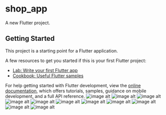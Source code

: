 # shop_app

A new Flutter project.

## Getting Started

This project is a starting point for a Flutter application.

A few resources to get you started if this is your first Flutter project:

- [Lab: Write your first Flutter app](https://docs.flutter.dev/get-started/codelab)
- [Cookbook: Useful Flutter samples](https://docs.flutter.dev/cookbook)

For help getting started with Flutter development, view the
[online documentation](https://docs.flutter.dev/), which offers tutorials,
samples, guidance on mobile development, and a full API reference.
![image alt](https://github.com/AhmedYounis-01/online-shop/blob/master/photo_2024-10-31_13-17-54.jpg?raw=true)
![image alt](https://github.com/AhmedYounis-01/online-shop/blob/master/photo_2024-10-31_13-17-56.jpg?raw=true)
![image alt](https://github.com/AhmedYounis-01/online-shop/blob/master/photo_2024-10-31_13-17-57.jpg?raw=true)
![image alt](https://github.com/AhmedYounis-01/online-shop/blob/master/photo_2024-10-31_13-17-59.jpg?raw=true)
![image alt](https://github.com/AhmedYounis-01/online-shop/blob/master/photo_2024-10-31_13-18-02.jpg?raw=true)
![image alt](https://github.com/AhmedYounis-01/online-shop/blob/master/photo_2024-10-31_13-18-05.jpg?raw=true)
![image alt](https://github.com/AhmedYounis-01/online-shop/blob/master/photo_2024-10-31_13-18-12.jpg?raw=true)
![image alt](https://github.com/AhmedYounis-01/online-shop/blob/master/photo_2024-10-31_13-18-14.jpg?raw=true)
![image alt](https://github.com/AhmedYounis-01/online-shop/blob/master/photo_2024-10-31_13-18-17.jpg?raw=true)
![image alt](https://github.com/AhmedYounis-01/online-shop/blob/master/photo_2024-10-31_13-18-22.jpg?raw=true)
![image alt](https://github.com/AhmedYounis-01/online-shop/blob/master/photo_2024-10-31_13-18-25.jpg?raw=true)
